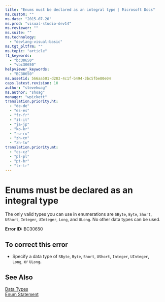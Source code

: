 ```yaml
---
title: "Enums must be declared as an integral type | Microsoft Docs"
ms.custom: ""
ms.date: "2015-07-20"
ms.prod: "visual-studio-dev14"
ms.reviewer: ""
ms.suite: ""
ms.technology: 
  - "devlang-visual-basic"
ms.tgt_pltfrm: ""
ms.topic: "article"
f1_keywords: 
  - "bc30650"
  - "vbc30650"
helpviewer_keywords: 
  - "BC30650"
ms.assetid: 566aa501-d283-4c1f-b494-3bc5fbe80e04
caps.latest.revision: 10
author: "stevehoag"
ms.author: "shoag"
manager: "wpickett"
translation.priority.ht: 
  - "de-de"
  - "es-es"
  - "fr-fr"
  - "it-it"
  - "ja-jp"
  - "ko-kr"
  - "ru-ru"
  - "zh-cn"
  - "zh-tw"
translation.priority.mt: 
  - "cs-cz"
  - "pl-pl"
  - "pt-br"
  - "tr-tr"
---
```

# Enums must be declared as an integral type
The only valid types you can use in enumerations are `SByte`, `Byte`, `Short`, `UShort`, `Integer`, `UInteger`, `Long`, and `ULong`. No other data types can be used.  
  
 **Error ID:** BC30650  
  
## To correct this error  
  
-   Specify a data type of `SByte`, `Byte`, `Short`, `UShort`, `Integer`, `UInteger`, `Long`, or `ULong`.  
  
## See Also  
 [Data Types](../../visual-basic/language-reference/data-types/data-type-summary.md)   
 [Enum Statement](../../visual-basic/language-reference/statements/enum-statement.md)